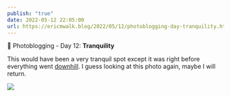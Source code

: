 ```yaml
---
publish: "true"
date: 2022-05-12 22:05:00
url: https://ericmwalk.blog/2022/05/12/photoblogging-day-tranquility.html
---
```


📸 Photoblogging - Day 12: **Tranquility**

This would have been a very tranquil spot except it was right before everything went [downhill](https://ericmwalk.blog/2022/05/12/what-started-out.html). I guess looking at this photo again, maybe I will return.

![](https://ericmwalk.blog/uploads/2022/61009fc7c8.jpg)
